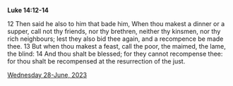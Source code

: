 **Luke 14:12-14**

12 Then said he also to him that bade him, When thou makest a dinner or a supper, call not thy friends, nor thy brethren, neither thy kinsmen, nor thy rich neighbours; lest they also bid thee again, and a recompence be made thee. 13 But when thou makest a feast, call the poor, the maimed, the lame, the blind: 14 And thou shalt be blessed; for they cannot recompense thee: for thou shalt be recompensed at the resurrection of the just.

[Wednesday 28-June, 2023](https://t.me/s/daily_scripture)
